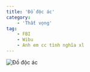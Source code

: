 ```yaml
---
title: 'Đồ độc ác'
category: 
    - 'Thất vọng'
tag:
    - FBI
    - Wibu
    - Anh em cc tình nghĩa xl
---
```

![Đồ độc ác](https://media1.tenor.com/m/jeJyHjXYFGYAAAAd/loli-angry.gif "Đồ độc ác")
